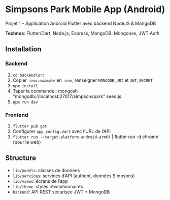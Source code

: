 # Simpsons Park Mobile App (Android)

Projet 1 – Application Android Flutter avec backend NodeJS & MongoDB

**Technos**: Flutter/Dart, Node.js, Express, MongoDB, Mongoose, JWT Auth

## Installation

### Backend
1. `cd backend\src`
2. Copier `.env.example` en `.env`, renseigner `MONGODB_URI` et `JWT_SECRET`
3. `npm install`
4. Taper la commande : mongosh "mongodb://localhost:27017/simpsonspark" seed.js
5. `npm run dev`


### Frontend
1. `flutter pub get`
2. Configurer `app_config.dart` avec l’URL de l’API
3. `flutter run --target-platform android-arm64` | flutter run -d chrome` (pour le web)

## Structure
- `lib/models`: classes de données
- `lib/services`: services d’API (authent, données Simpsons)
- `lib/views`: écrans de l’app
- `lib/theme`: styles révolutionnaires
- `backend`: API REST sécurisée JWT + MongoDB